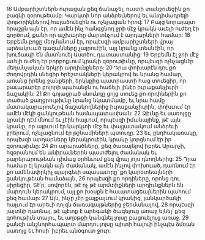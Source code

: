 16 Ամբարիշտներն ուրացան քեզ ճանաչել,
ուստի տանջուեցին քո բազկի զօրութեամբ:
Կարկտի նոր անձրեւներով
եւ անդիմադրելի փոթորիկներով հալածուեցին ու ոչնչացան հրով:
17 Բայց նորայայտ հրաշքն այն էր,
որ ամէն ինչ հանգցնող ջրի մէջ կրակն աւելի ուժեղ էր գործում,
քանի որ աշխարհը մարտնչում է արդարների համար:
18 Երբեմն բոցը մեղմանում էր,
որպէսզի ամբարիշտների վրայ արձակուած գազանները չայրուէին,
այլ նրանք տեսնէին, որ խուճապի են մատնուել Աստծու դատաստանից:
19 Երբեմն էլ ջրի մէջ աւելի ուժեղ էր բորբոքւում կրակի զօրութիւնը,
որպէսզի ոչնչացնէր մեղանչական երկրի արդիւնքները:
20 Դրա փոխարէն դու քո ժողովրդին սնեցիր հրեշտակների կերակրով
եւ նրանց համար, առանց իրենց ջանքերի, երկնքից պատրաստի հաց տուեցիր,
որ բաւարարէր բոլորի պահանջն ու հաճելի լինէր իւրաքանչիւրի ճաշակին:
21 Քո գոյացրած սնունդը ցոյց տուեց քո որդիներին քո տածած քաղցրութիւնը նրանց նկատմամբ,
եւ նրա համը մատակարարուելով ճաշակողներից իւրաքանչիւրին,
փոխւում էր ամէն մէկի ցանկութեան համապատասխան:
22 Ձիւնը եւ սառոյցը կրակի դէմ մնում եւ չէին հալւում,
որպէսզի իմանայինք, թէ այն կրակը,
որ այրւում էր կարկտի մէջ
եւ փայլատակում անձրեւի ջրերում, ոչնչացնում էր թշնամիների պտուղը.
23 եւ, ընդհակառակը, որպէսզի արդարները կերակրուէին,
կրակը կորցնում էր իր զօրութիւնը:
24 Քո արարածները, քեզ ծառայելով իբրեւ Արարչի,
հզօրանում են անիրաւներին պատժելու ժամանակ
եւ բարերարութեան դիմաց օրհնւում քեզ վրայ յոյս դնողներից:
25 Դրա համար էլ կրակն այն ժամանակ, ամէն ինչով փոխուած,
դառնում էր քո ամենափրկիչ պարգեւի սպասաւորը՝
քո կարօտեալների ցանկութեան համաձայն,
26 որպէսզի քո որդիները, որոնց դու սիրեցիր, Տէ՛ր,
սովորեն, թէ ոչ թէ արմտիքների արդիւնքներն են մարդուն կերակրում,
այլ քո խօսքն է հաւատացեալներին պահում քեզ համար:
27 Այն, ինչը չէր քայքայւում կրակից,
յանկարծակի հալւում էր արեւի դոյզն ճառագայթներից ջերմանալով,
28 որպէսզի յայտնի դառնայ,
թէ պէտք է արեգակի ծագելուց առաջ ելնել՝ քեզ գոհութիւն տալու,
եւ աղօթքի կանգնել լոյսը բացուելուց առաջ.
29 քանզի անշնորհապարտ մարդու յոյսը պիտի հալուի ինչպէս ձմռան սառոյց
եւ հոսի՝ իբրեւ անօգուտ ջուր:
